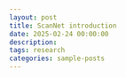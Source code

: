 ```yaml
---
layout: post
title: ScanNet introduction
date: 2025-02-24 00:00:00
description:
tags: research
categories: sample-posts
---
```


